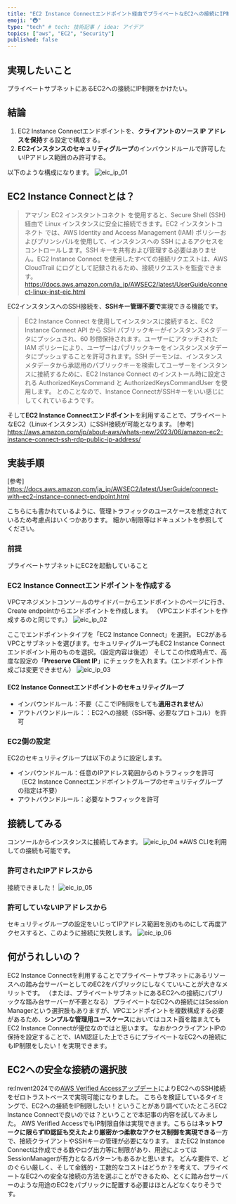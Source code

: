 ```yaml
---
title: "EC2 Instance Connectエンドポイント経由でプライベートなEC2への接続にIP制限を実装する"
emoji: "🚇"
type: "tech" # tech: 技術記事 / idea: アイデア
topics: ["aws", "EC2", "Security"]
published: false
---
```

## 実現したいこと
プライベートサブネットにあるEC2への接続にIP制限をかけたい。

## 結論
1. EC2 Instance Connectエンドポイントを、**クライアントのソース IP アドレスを保持**する設定で構成する。
2. **EC2インスタンスのセキュリティグループ**のインバウンドルールで許可したいIPアドレス範囲のみ許可する。

以下のような構成になります。
![eic_ip_01](/images/20250202_eic_ip_restrict_01.png)

## EC2 Instance Connectとは？
> アマゾン EC2 インスタントコネクト を使用すると、Secure Shell (SSH) 経由で Linux インスタンスに安全に接続できます。EC2 インスタントコネクト では、AWS Identity and Access Management (IAM) ポリシーおよびプリンシパルを使用して、インスタンスへの SSH によるアクセスをコントロールします。SSH キーを共有および管理する必要はありません。EC2 Instance Connect を使用したすべての接続リクエストは、AWS CloudTrail にログとして記録されるため、接続リクエストを監査できます。
https://docs.aws.amazon.com/ja_jp/AWSEC2/latest/UserGuide/connect-linux-inst-eic.html

EC2インスタンスへのSSH接続を、**SSHキー管理不要で**実現できる機能です。

> EC2 Instance Connect を使用してインスタンスに接続すると、EC2 Instance Connect API から SSH パブリックキーがインスタンスメタデータにプッシュされ、60 秒間保持されます。ユーザーにアタッチされた IAM ポリシーにより、ユーザーはパブリックキーをインスタンスメタデータにプッシュすることを許可されます。SSH デーモンは、インスタンスメタデータから承認用のパブリックキーを検索してユーザーをインスタンスに接続するために、EC2 Instance Connect のインストール時に設定される AuthorizedKeysCommand と AuthorizedKeysCommandUser を使用します。
とのことなので、Instance ConnectがSSHキーをいい感じにしてくれているようです。

そして**EC2 Instance Connectエンドポイント**を利用することで、プライベートなEC2（Linuxインスタンス）にSSH接続が可能となります。
[参考]
https://aws.amazon.com/jp/about-aws/whats-new/2023/06/amazon-ec2-instance-connect-ssh-rdp-public-ip-address/


## 実装手順
[参考]
https://docs.aws.amazon.com/ja_jp/AWSEC2/latest/UserGuide/connect-with-ec2-instance-connect-endpoint.html

こちらにも書かれているように、管理トラフィックのユースケースを想定されているため考慮点はいくつかあります。
細かい制限等はドキュメントを参照してください。

### 前提
プライベートサブネットにEC2を起動していること

### EC2 Instance Connectエンドポイントを作成する
VPCマネジメントコンソールのサイドバーからエンドポイントのページに行き、Create endpointからエンドポイントを作成します。
（VPCエンドポイントを作成するのと同じです。）
![eic_ip_02](/images/20250202_eic_ip_restrict_02.png)

ここでエンドポイントタイプを「EC2 Instance Connect」を選択。
EC2があるVPCとサブネットを選びます。セキュリティグループもEC2 Instance Connectエンドポイント用のものを選択。（設定内容は後述）
そしてこの作成時点で、高度な設定の「**Preserve Client IP**」にチェックを入れます。（エンドポイント作成ごは変更できません）
![eic_ip_03](/images/20250202_eic_ip_restrict_03.png)

#### EC2 Instance Connectエンドポイントのセキュリティグループ
- インバウンドルール：不要（ここでIP制限をしても**適用されません**）
- アウトバウンドルール：：EC2への接続（SSH等、必要なプロトコル）を許可

### EC2側の設定
EC2のセキュリティグループは以下のように設定します。

- インバウンドルール：任意のIPアドレス範囲からのトラフィックを許可（EC2 Instance Connectエンドポイントグループのセキュリティグループの指定は不要）
- アウトバウンドルール：必要なトラフィックを許可

## 接続してみる
コンソールからインスタンスに接続してみます。
![eic_ip_04](/images/20250202_eic_ip_restrict_04.png)
※AWS CLIを利用しての接続も可能です。

### 許可されたIPアドレスから
接続できました！
![eic_ip_05](/images/20250202_eic_ip_restrict_05.png)

### 許可していないIPアドレスから
セキュリティグループの設定をいじってIPアドレス範囲を別のものにして再度アクセスすると、このように接続に失敗します。
![eic_ip_06](/images/20250202_eic_ip_restrict_06.png)

## 何がうれしいの？
EC2 Instance Connectを利用することでプライベートサブネットにあるリソースへの踏み台サーバーとしてのEC2をパブリックにしなくていいことが大きなメリットです。
（または、プライベートサブネットにあるEC2への接続にパブリックな踏み台サーバーが不要となる）
プライベートなEC2への接続にはSession Managerという選択肢もありますが、VPCエンドポイントを複数構成する必要があるため、**シンプルな管理用ユースケース**においてはコスト面を踏まえてもEC2 Instance Connectが優位なのではと思います。
なおかつクライアントIPの保持を設定することで、IAM認証した上でさらにプライベートなEC2への接続にもIP制限をしたい！を実現できます。

## EC2への安全な接続の選択肢
re:Invent2024での[AWS Verified Accessアップデート](https://aws.amazon.com/jp/blogs/news/aws-verified-access-now-supports-secure-access-to-resources-over-non-https-protocols/)によりEC2へのSSH接続をゼロトラストベースで実現可能になりました。
こちらを検証しているタイミングで、EC2への接続をIP制限したい！ということがあり調べていたところEC2 Instance Connectで良いのでは？ということで本記事の内容を試してみました。
AWS Verified AccessでもIP制限自体は実現できます。こちらは**ネットワークに限らずID認証も交えたより厳密かつ柔軟なアクセス制御を実現できる**一方で、接続クライアントやSSHキーの管理が必要になります。
またEC2 Instance Connectは作成できる数やログ出力等に制限があり、用途によってはSessionManagerが有力となるパターンもあるかと思います。
どんな要件で、どのぐらい厳しく、そして金銭的・工数的なコストはどうか？を考えて、プライベートなEC2への安全な接続の方法を選ぶことができるため、とくに踏み台サーバーのような用途のEC2をパブリックに配置する必要はほとんどなくなりそうです。


